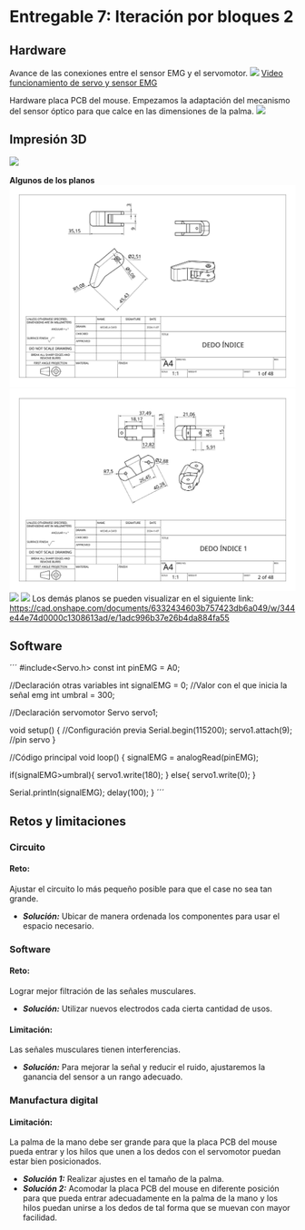 # Entregable 7: Iteración por bloques 2
## Hardware
Avance de las conexiones entre el sensor EMG y el servomotor.
![](https://github.com/micaelaacc/Proyecto_FunBio/blob/842eb8379e96633725384322a0d9b89cb4e70b97/Im%C3%A1genes/Hardware2.jpg)
[Video funcionamiento de servo y sensor EMG](https://drive.google.com/file/d/1cwhI2KJpRrJyVz5lBFUIOB9XxuT7I9tZ/view?usp=sharing)

Hardware placa PCB del mouse. Empezamos la adaptación del mecanismo del sensor óptico para que calce en las dimensiones de la palma.
![](https://github.com/micaelaacc/Proyecto_FunBio/blob/c487ae3267b23edf00c3cd3a259980846c9c5f51/Im%C3%A1genes/HardwarePalmaInterior.jpg)

## Impresión 3D
![](https://github.com/micaelaacc/Proyecto_FunBio/blob/8cb2542a68fa7bcb0d58521f674f7ac5b8d17723/Im%C3%A1genes/ImpresionVista1.jpg)

**Algunos de los planos**
![](https://github.com/micaelaacc/Proyecto_FunBio/blob/550ef26d264d8e259244b339956bc6e2ccc7eade/Im%C3%A1genes/D.%20%C3%8DNDICE%200.png)
![](https://github.com/micaelaacc/Proyecto_FunBio/blob/550ef26d264d8e259244b339956bc6e2ccc7eade/Im%C3%A1genes/D.%20%C3%8DNDICE%201.png
)
![](https://github.com/micaelaacc/Proyecto_FunBio/blob/550ef26d264d8e259244b339956bc6e2ccc7eade/Im%C3%A1genes/PALMA%20INTERIOR.png)
![](https://github.com/micaelaacc/Proyecto_FunBio/blob/5831151e4cea9add3572393c60646dab85b5c69e/Im%C3%A1genes/ANTEBRAZO%20POSTERIOR.png
)
Los demás planos se pueden visualizar en el siguiente link:
https://cad.onshape.com/documents/6332434603b757423db6a049/w/344e44e74d0000c1308613ad/e/1adc996b37e26b4da884fa55

## Software
´´´
#include<Servo.h>
const int pinEMG = A0;

//Declaración otras variables
int signalEMG = 0; //Valor con el que inicia la señal emg
int umbral = 300;

//Declaración servomotor
Servo servo1;

void setup() {
  //Configuración previa
Serial.begin(115200); 
servo1.attach(9); //pin servo
}

//Código principal
void loop() {
signalEMG = analogRead(pinEMG);

if(signalEMG>umbral){
  servo1.write(180);
  }
  else{
    servo1.write(0);
  }

Serial.println(signalEMG);
delay(100);
}
´´´


## Retos y limitaciones
### Circuito
#### Reto: 
Ajustar el circuito lo más pequeño posible para que el case no sea tan grande.
- ***Solución:*** Ubicar de manera ordenada los componentes para usar el espacio necesario.
### Software
#### Reto:
Lograr mejor filtración de las señales musculares.
- ***Solución:*** Utilizar nuevos electrodos cada cierta cantidad de usos.
#### Limitación: 
Las señales musculares tienen interferencias.
- ***Solución:*** Para mejorar la señal y reducir el ruido, ajustaremos la ganancia del sensor a un rango adecuado.

### Manufactura digital
#### Limitación: 
La palma de la mano debe ser grande para que la placa PCB del mouse pueda entrar y los hilos que unen a los dedos con el servomotor puedan estar bien posicionados.
- ***Solución 1:*** Realizar ajustes en el tamaño de la palma.
- ***Solución 2:*** Acomodar la placa PCB del mouse en diferente posición para que pueda entrar adecuadamente en la palma de la mano y los hilos puedan unirse a los dedos de tal forma que se muevan con mayor facilidad.
